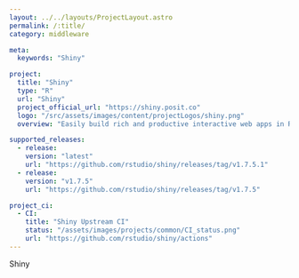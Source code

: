 ```yaml
---
layout: ../../layouts/ProjectLayout.astro
permalink: /:title/
category: middleware

meta:
  keywords: "Shiny"

project:
  title: "Shiny"
  type: "R"
  url: "Shiny"
  project_official_url: "https://shiny.posit.co"
  logo: "/src/assets/images/content/projectLogos/shiny.png"
  overview: "Easily build rich and productive interactive web apps in R — no HTML/CSS/JavaScript required."

supported_releases:
  - release:
    version: "latest"
    url: "https://github.com/rstudio/shiny/releases/tag/v1.7.5.1"
  - release:
    version: "v1.7.5"
    url: "https://github.com/rstudio/shiny/releases/tag/v1.7.5"

project_ci:
  - CI:
    title: "Shiny Upstream CI"
    status: "/assets/images/projects/common/CI_status.png"
    url: "https://github.com/rstudio/shiny/actions"
---
```


<p>Shiny</p>
